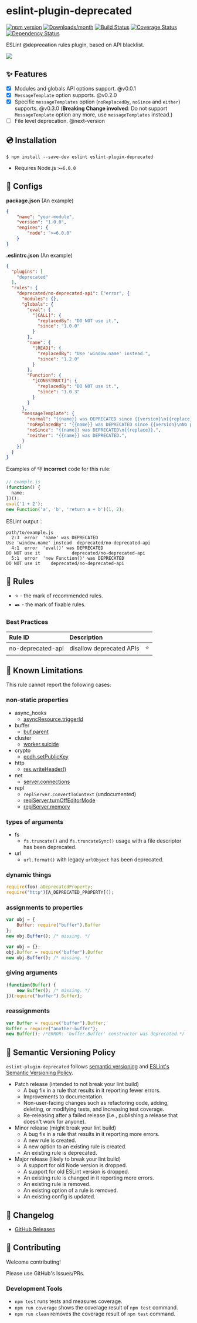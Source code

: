 # eslint-plugin-deprecated

[![npm version](https://img.shields.io/npm/v/eslint-plugin-deprecated.svg)](https://www.npmjs.com/package/eslint-plugin-deprecated)
[![Downloads/month](https://img.shields.io/npm/dm/eslint-plugin-deprecated.svg)](http://www.npmtrends.com/eslint-plugin-deprecated)
[![Build Status](https://travis-ci.org/mysticatea/eslint-plugin-deprecated.svg?branch=master)](https://travis-ci.org/mysticatea/eslint-plugin-deprecated)
[![Coverage Status](https://codecov.io/gh/mysticatea/eslint-plugin-deprecated/branch/master/graph/badge.svg)](https://codecov.io/gh/mysticatea/eslint-plugin-deprecated)
[![Dependency Status](https://david-dm.org/mysticatea/eslint-plugin-deprecated.svg)](https://david-dm.org/mysticatea/eslint-plugin-deprecated)

ESLint ~~@deprecation~~ rules plugin, based on API blacklist.

![](./features-overview.png)

## :sparkles: Features

- [x] Modules and globals API options support. @v0.0.1
- [x] `MessageTemplate` option supports. @v0.2.0
- [x] Specific `messageTemplates` option (`noReplacedBy`, `noSince` and `either`) supports. @v0.3.0 (**Breaking Change involved**: Do not support `MessageTemplate` option any more, use `messageTemplates` instead.)
- [ ] File level deprecation. @next-version

## 💿 Installation

```
$ npm install --save-dev eslint eslint-plugin-deprecated
```

- Requires Node.js `>=6.0.0`

## 🔧 Configs

**package.json** (An example)

```json
{
    "name": "your-module",
    "version": "1.0.0",
    "engines": {
        "node": ">=6.0.0"
    }
}
```

**.eslintrc.json** (An example)

```json
{
  "plugins": [
    "deprecated"
  ],
  "rules": {
    "deprecated/no-deprecated-api": ["error", {
      "modules": {},
      "globals": {
        "eval": {
          "[CALL]": {
            "replacedBy": "DO NOT use it.",
            "since": "1.0.0"
          }
        },
        "name": {
          "[READ]": {
            "replacedBy": "Use 'window.name' instead.",
            "since": "1.2.0"
          }
        },
        "Function": {
          "[CONSSTRUCT]": {
            "replacedBy": "DO NOT use it.",
            "since": "1.0.3"
          }
        }
      },
      "messageTemplate": {
        "normal": "{{name}} was DEPRECATED since {{version}\n{{replace}}.",
        "noReplacedBy": "{{name}} was DEPRECATED since {{version}\nNo plans to support.",
        "noSince": "{{name}} was DEPRECATED\n{{replace}}.",
        "neither": "{{name}} was DEPRECATED.",
      }
    }]
  }
}
```

Examples of :-1: **incorrect** code for this rule:

```js
// example.js
(function() {
  name;
})();
eval('1 + 2');
new Function('a', 'b', 'return a + b')(1, 2);
```

ESLint output：

```
path/to/example.js
  2:3  error  'name' was DEPRECATED
Use 'window.name' instead  deprecated/no-deprecated-api
  4:1  error  'eval()' was DEPRECATED
DO NOT use it            deprecated/no-deprecated-api
  5:1  error  'new Function()' was DEPRECATED
DO NOT use it    deprecated/no-deprecated-api
```

## 📖 Rules

- ⭐️ - the mark of recommended rules.
- ✒️ - the mark of fixable rules.

<!--RULES_TABLE_START-->
### Best Practices

| Rule ID | Description |    |
|:--------|:------------|:--:|
| no-deprecated-api | disallow deprecated APIs | ⭐️ |

<!--RULES_TABLE_END-->

## 👫 Known Limitations

This rule cannot report the following cases:

### non-static properties

- async_hooks
    - [asyncResource.triggerId](https://nodejs.org/dist/v8.2.0/docs/api/deprecations.html#deprecations_dep0072_async_hooks_asyncresource_triggerid)
- buffer
    - [buf.parent](https://nodejs.org/dist/v8.0.0/docs/api/buffer.html#buffer_buf_parent)
- cluster
    - [worker.suicide](https://nodejs.org/dist/v6.0.0/docs/api/cluster.html#cluster_worker_suicide)
- crypto
    - [ecdh.setPublicKey](https://nodejs.org/dist/v6.0.0/docs/api/crypto.html#crypto_ecdh_setpublickey_public_key_encoding)
- http
    - [res.writeHeader()](https://nodejs.org/dist/v8.0.0/docs/api/deprecations.html#deprecations_dep0063_serverresponse_prototype_writeheader)
- net
    - [server.connections](https://nodejs.org/dist/v0.10.0/docs/api/net.html#net_server_connections)
- repl
    - `replServer.convertToContext` (undocumented)
    - [replServer.turnOffEditorMode](https://nodejs.org/dist/v9.0.0/docs/api/deprecations.html#deprecations_dep0078_replserver_turnoffeditormode)
    - [replServer.memory](https://nodejs.org/dist/v9.0.0/docs/api/deprecations.html#deprecations_dep0082_replserver_prototype_memory)

### types of arguments

- fs
    - `fs.truncate()` and `fs.truncateSync()` usage with a file descriptor has been deprecated.
- url
    - `url.format()` with legacy `urlObject` has been deprecated.

### dynamic things

```js
require(foo).aDeprecatedProperty;
require("http")[A_DEPRECATED_PROPERTY]();
```

### assignments to properties

```js
var obj = {
    Buffer: require("buffer").Buffer
};
new obj.Buffer(); /* missing. */
```

```js
var obj = {};
obj.Buffer = require("buffer").Buffer
new obj.Buffer(); /* missing. */
```

### giving arguments

```js
(function(Buffer) {
    new Buffer(); /* missing. */
})(require("buffer").Buffer);
```

### reassignments

```js
var Buffer = require("buffer").Buffer;
Buffer = require("another-buffer");
new Buffer(); /*ERROR: 'buffer.Buffer' constructor was deprecated.*/
```

## 🚥 Semantic Versioning Policy

`eslint-plugin-deprecated` follows [semantic versioning](http://semver.org/) and [ESLint's Semantic Versioning Policy](https://github.com/eslint/eslint#semantic-versioning-policy).

- Patch release (intended to not break your lint build)
    - A bug fix in a rule that results in it reporting fewer errors.
    - Improvements to documentation.
    - Non-user-facing changes such as refactoring code, adding, deleting, or modifying tests, and increasing test coverage.
    - Re-releasing after a failed release (i.e., publishing a release that doesn't work for anyone).
- Minor release (might break your lint build)
    - A bug fix in a rule that results in it reporting more errors.
    - A new rule is created.
    - A new option to an existing rule is created.
    - An existing rule is deprecated.
- Major release (likely to break your lint build)
    - A support for old Node version is dropped.
    - A support for old ESLint version is dropped.
    - An existing rule is changed in it reporting more errors.
    - An existing rule is removed.
    - An existing option of a rule is removed.
    - An existing config is updated.

## 📰 Changelog

- [GitHub Releases](https://github.com/ayqy/eslint-plugin-deprecated/releases)

## 💎 Contributing

Welcome contributing!

Please use GitHub's Issues/PRs.

### Development Tools

- `npm test` runs tests and measures coverage.
- `npm run coverage` shows the coverage result of `npm test` command.
- `npm run clean` removes the coverage result of `npm test` command.
